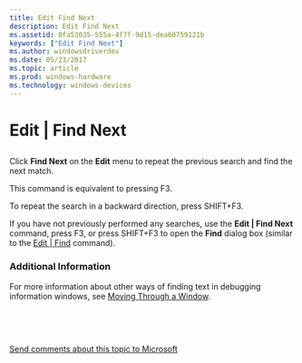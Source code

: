 ```yaml
---
title: Edit Find Next
description: Edit Find Next
ms.assetid: 0fa53035-555a-4f7f-9d15-dea60759121b
keywords: ["Edit Find Next"]
ms.author: windowsdriverdev
ms.date: 05/23/2017
ms.topic: article
ms.prod: windows-hardware
ms.technology: windows-devices
---
```


# Edit | Find Next


## <span id="ddk_edit_find_next_dbg"></span><span id="DDK_EDIT_FIND_NEXT_DBG"></span>


Click **Find Next** on the **Edit** menu to repeat the previous search and find the next match.

This command is equivalent to pressing F3.

To repeat the search in a backward direction, press SHIFT+F3.

If you have not previously performed any searches, use the **Edit | Find Next** command, press F3, or press SHIFT+F3 to open the **Find** dialog box (similar to the [Edit | Find](edit---find.md) command).

### <span id="additional_information"></span><span id="ADDITIONAL_INFORMATION"></span>Additional Information

For more information about other ways of finding text in debugging information windows, see [Moving Through a Window](moving-through-a-window.md).

 

 

[Send comments about this topic to Microsoft](mailto:wsddocfb@microsoft.com?subject=Documentation%20feedback%20[debugger\debugger]:%20Edit%20|%20Find%20Next%20%20RELEASE:%20%285/15/2017%29&body=%0A%0APRIVACY%20STATEMENT%0A%0AWe%20use%20your%20feedback%20to%20improve%20the%20documentation.%20We%20don't%20use%20your%20email%20address%20for%20any%20other%20purpose,%20and%20we'll%20remove%20your%20email%20address%20from%20our%20system%20after%20the%20issue%20that%20you're%20reporting%20is%20fixed.%20While%20we're%20working%20to%20fix%20this%20issue,%20we%20might%20send%20you%20an%20email%20message%20to%20ask%20for%20more%20info.%20Later,%20we%20might%20also%20send%20you%20an%20email%20message%20to%20let%20you%20know%20that%20we've%20addressed%20your%20feedback.%0A%0AFor%20more%20info%20about%20Microsoft's%20privacy%20policy,%20see%20http://privacy.microsoft.com/default.aspx. "Send comments about this topic to Microsoft")




